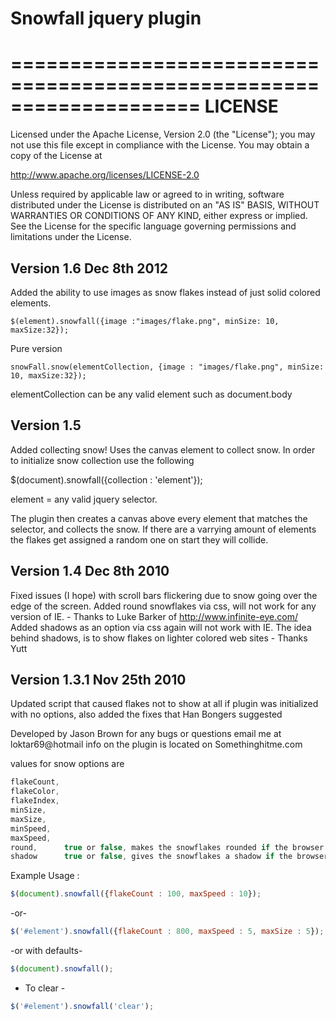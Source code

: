 Snowfall jquery plugin
======================

====================================================================
LICENSE
====================================================================
Licensed under the Apache License, Version 2.0 (the "License");
you may not use this file except in compliance with the License.
You may obtain a copy of the License at

http://www.apache.org/licenses/LICENSE-2.0

Unless required by applicable law or agreed to in writing, software
distributed under the License is distributed on an "AS IS" BASIS,
WITHOUT WARRANTIES OR CONDITIONS OF ANY KIND, either express or implied.
See the License for the specific language governing permissions and
limitations under the License.

Version 1.6 Dec 8th 2012
-------------------------

Added the ability to use images as snow flakes instead of just solid colored elements.

```
$(element).snowfall({image :"images/flake.png", minSize: 10, maxSize:32});
```

Pure version

```
snowFall.snow(elementCollection, {image : "images/flake.png", minSize: 10, maxSize:32});
```

elementCollection can be any valid element such as document.body

Version 1.5
-------------------------

Added collecting snow! Uses the canvas element to collect snow. In order to initialize snow collection use the following

$(document).snowfall({collection : 'element'});

element = any valid jquery selector.

The plugin then creates a canvas above every element that matches the selector, and collects the snow. If there are a varrying amount of elements the 
flakes get assigned a random one on start they will collide.

Version 1.4 Dec 8th 2010
-------------------------

Fixed issues (I hope) with scroll bars flickering due to snow going over the edge of the screen. 
Added round snowflakes via css, will not work for any version of IE. - Thanks to Luke Barker of http://www.infinite-eye.com/
Added shadows as an option via css again will not work with IE. The idea behind shadows, is to show flakes on lighter colored web sites - Thanks Yutt

Version 1.3.1 Nov 25th 2010
-------------------------
Updated script that caused flakes not to show at all if plugin was initialized with no options, also added the fixes that Han Bongers suggested 

Developed by Jason Brown for any bugs or questions email me at loktar69@hotmail
info on the plugin is located on Somethinghitme.com

values for snow options are

```JavaScript
flakeCount,
flakeColor,
flakeIndex,
minSize,
maxSize,
minSpeed,
maxSpeed,
round, 		true or false, makes the snowflakes rounded if the browser supports it.
shadow		true or false, gives the snowflakes a shadow if the browser supports it.
```

Example Usage :

```JavaScript
$(document).snowfall({flakeCount : 100, maxSpeed : 10});
```

-or-

```JavaScript
$('#element').snowfall({flakeCount : 800, maxSpeed : 5, maxSize : 5});
```

-or with defaults-

```JavaScript
$(document).snowfall();
```

- To clear -

```JavaScript
$('#element').snowfall('clear');
```
